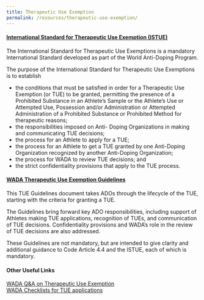 ```yaml
---
title: Therapeutic Use Exemption
permalink: /resources/therapeutic-use-exemption/
---
```

#### [International Standard for Therapeutic Use Exemption (ISTUE)](https://www.wada-ama.org/sites/default/files/resources/files/istue_2019_en_new.pdf)
The International Standard for Therapeutic Use Exemptions is a mandatory International Standard developed as part of the World Anti-Doping Program.

The purpose of the International Standard for Therapeutic Use Exemptions is to establish
- the conditions that must be satisfied in order for a Therapeutic Use Exemption (or TUE) to be granted, permitting the presence of a Prohibited Substance in an Athlete’s Sample or the Athlete’s Use or Attempted Use, Possession and/or Administration or Attempted Administration of a Prohibited Substance or Prohibited Method for therapeutic reasons; 
- the responsibilities imposed on Anti- Doping Organizations in making and communicating TUE decisions;
- the process for an Athlete to apply for a TUE;
- the process for an Athlete to get a TUE granted by one Anti-Doping Organization recognized by another Anti-Doping Organization;
- the process for WADA to review TUE decisions; and
- the strict confidentiality provisions that apply to the TUE process.

#### [WADA Therapeutic Use Exemption Guidelines](https://www.wada-ama.org/sites/default/files/resources/files/wada-tue-guidelines-v8.0-en.pdf)
This TUE Guidelines document takes ADOs through the lifecycle of the TUE, starting with the criteria for granting a TUE.

The Guidelines bring forward key ADO responsibilities, including support of Athletes making TUE applications, recognition of TUEs, and communication of TUE decisions. Confidentiality provisions and WADA’s role in the review of TUE decisions are also addressed.

These Guidelines are not mandatory, but are intended to give clarity and additional guidance to Code Article 4.4 and the ISTUE, each of which is mandatory.

#### Other Useful Links
[WADA Q&A on Therapeutic Use Exemption](https://www.wada-ama.org/en/questions-answers/therapeutic-use-exemption-tue)<br>
[WADA Checklists for TUE applications](https://www.wada-ama.org/en/resources/search?f%5B0%5D=field_resource_collections%3A225&f%5B1%5D=field_resource_versions%253Afield_resource_version_language%3A91)
